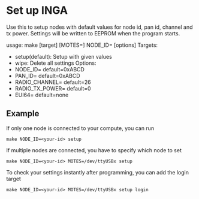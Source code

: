 Set up INGA
===

Use this to setup nodes with default values for node id, pan id, channel and tx power.
Settings will be written to EEPROM when the program starts.

usage: make [target] [MOTES=<device>] NODE_ID=<value> [options]
Targets:
- setup(default): Setup with given values
- wipe:  Delete all settings
Options:
- NODE_ID=<value>         default=0xABCD
- PAN_ID=<value>          default=0xABCD
- RADIO_CHANNEL=<value>   default=26
- RADIO_TX_POWER=<value>  default=0
- EUI64=<value>           default=none

Example
---

If only one node is connected to your compute, you can run

    make NODE_ID=<your-id> setup

If multiple nodes are connected, you have to specify which node to set

    make NODE_ID=<your-id> MOTES=/dev/ttyUSBx setup

To check your settings instantly after programming, you can add the login target

    make NODE_ID=<your-id> MOTES=/dev/ttyUSBx setup login

